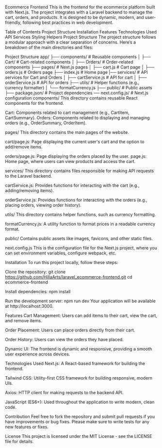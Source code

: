 Ecommerce Frontend
This is the frontend for the ecommerce platform built with Next.js. The project integrates with a Laravel backend to manage the cart, orders, and products. It is designed to be dynamic, modern, and user-friendly, following best practices in web development.

Table of Contents
Project Structure
Installation
Features
Technologies Used
API Services
Styling
Helpers
Project Structure
The project structure follows a modular approach with a clear separation of concerns. Here’s a breakdown of the main directories and files:

Project Structure
app/
├── components/ # Reusable components
│ ├── Cart/ # Cart-related components
│ ├── Orders/ # Order-related components
├── pages/ # Next.js pages
│ ├── cart.js # Cart page
│ ├── orders.js # Orders page
├── index.js # Home page
|── services/ # API services for Cart and Orders
│ ├── cartService.js # API for cart
│ ├── orderService.js # API for orders
├── utils/ # Helper functions (e.g., currency formatter)
│ └── formatCurrency.js
├── public/ # Public assets
├── package.json/ # Project dependencies
── next.config.js/ # Next.js configuration
components/
This directory contains reusable React components for the frontend.

Cart: Components related to cart management (e.g., CartItem, CartSummary). Orders: Components related to displaying and managing orders (e.g., OrderSummary, OrderItem).

pages/
This directory contains the main pages of the website.

cart/page.js: Page displaying the current user's cart and the option to add/remove items.

orders/page.js: Page displaying the orders placed by the user. page.js: Home page, where users can view products and access the cart.

services/
This directory contains files responsible for making API requests to the Laravel backend.

cartService.js: Provides functions for interacting with the cart (e.g., adding/removing items).

orderService.js: Provides functions for interacting with the orders (e.g., placing orders, viewing order history).

utils/
This directory contains helper functions, such as currency formatting.

formatCurrency.js: A utility function to format prices in a readable currency format.

public/
Contains public assets like images, favicons, and other static files.

next.config.js
This is the configuration file for the Next.js project, where you can set environment variables, configure webpack, etc.

Installation
To run this project locally, follow these steps:

Clone the repository:
git clone https://github.com/HillaArts/laravel_ecommerce-frontend.git cd ecommerce-frontend

Install dependencies:
npm install

Run the development server:
npm run dev Your application will be available at http://localhost:3000.

Features
Cart Management:
Users can add items to their cart, view the cart, and remove items.

Order Placement:
Users can place orders directly from their cart.

Order History:
Users can view the orders they have placed.

Dynamic UI:
The frontend is dynamic and responsive, providing a smooth user experience across devices.

Technologies Used
Next.js:
A React-based framework for building the frontend.

Tailwind CSS:
Utility-first CSS framework for building responsive, modern UIs.

Axios:
HTTP client for making requests to the backend API.

JavaScript (ES6+):
Used throughout the application to write modern, clean code.

Contribution
Feel free to fork the repository and submit pull requests if you have improvements or bug fixes. Please make sure to write tests for any new features or fixes.

License
This project is licensed under the MIT License - see the LICENSE file for details.
